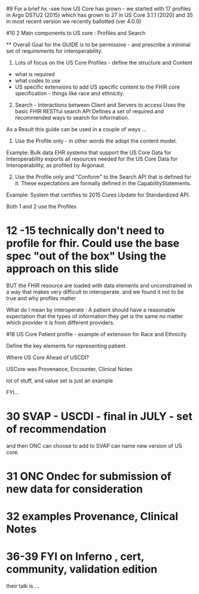 #9 For a brief hx -see how US Core has grown - we started with 17 profiles in Argo DSTU2 (2015) which has grown to 27 in US Core 3.1.1 (2020) and 35 in most recent version we recently ballotted  (ver 4.0.0)

#10 2 Main components to US core :  Profiles  and  Search

** Overall Goal for the GUIDE is to be permissive - and prescribe a minimal  set of requirements for interoperability.

1. Lots of focus on the US Core Profiles - define the structure and Content
  -  what is required
  - what codes to use
  - US specific extensions to add US specific content to the FHIR core specification - things like race and ethnicity.

2. Search - Interactions between Client and Servers to access
  Uses the basic FHIR RESTful search API
  Defines a set of required and recommended ways to search for information.

As a Result this guide can be used in a couple of ways ...

1. Use the Profile only - in other words the adopt the content model.

Example:  Bulk data EHR systems that support the US Core Data for Interoperability exports all resources needed for the US Core Data for Interoperability, as profiled by Argonaut.

2. Use the Profile only and "Conform" to the Search API that is defined for it. These expectations are formally defined in the CapabilityStatements.

Example: System that certifies to 2015 Cures Update for Standardized API.

Both 1 and 2 use the Profiles 


# 12 -15  technically don't need to profile for fhir.  Could use the base spec "out of the box"  Using the approach on this slide

BUT the FHIR resource are loaded with data elements and unconstrained in a way that makes very difficult to interoperate.  and we found it not to be true and why profiles matter

What do I mean by interoperate : A patient should have a reasonable expectation that the types of information they get is the same no matter which provider it is from different providers.

#18 US Core Patient profile - example of extension for Race and Ethnicity

Define the key elements for representing patient

Where US Core Ahead of USCDI?

USCore was Provenance, Encounter, Clinical Notes

lot of stuff, and value set is just an example

FYI...

# 30 SVAP - USCDI - final in JULY - set of recommendation
 and then ONC can choose to add to SVAP can name new version of US core.

# 31 ONC Ondec for submission of new data for consideration

# 32 examples Provenance, Clinical Notes

# 36-39 FYI on Inferno , cert, community, validation edition
  their talk is ...
